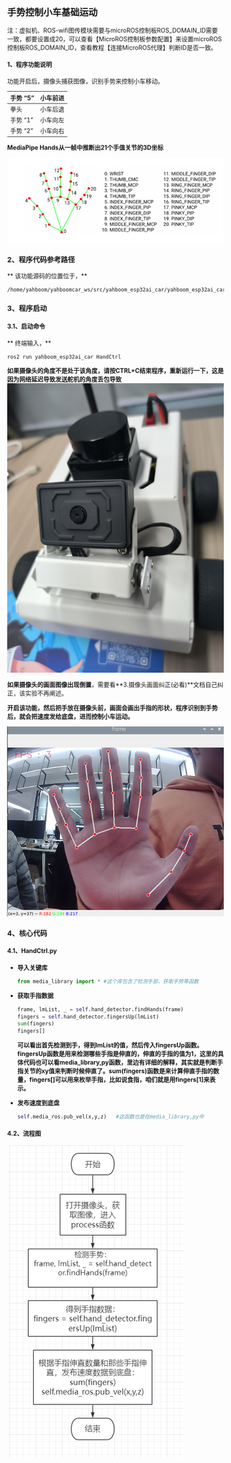 ## 手势控制小车基础运动

注：虚拟机、ROS-wifi图传模块需要与microROS控制板ROS_DOMAIN_ID需要一致，都要设置成20，可以查看【MicroROS控制板参数配置】来设置microROS控制板ROS_DOMAIN_ID，查看教程【连接MicroROS代理】判断ID是否一致。

#### 1、程序功能说明

功能开启后，摄像头捕获图像，识别手势来控制小车移动。

| 手势 “5” | 小车前进 |
| -------- | -------- |
| 拳头     | 小车后退 |
| 手势 “1” | 小车向左 |
| 手势 “2” | 小车向右 |

**MediaPipe Hands从一帧中推断出21个手值关节的3D坐标**

**![image-20240125144111205](image-20240125144111205.png)**

### **2、程序代码参考路径**

** 该功能源码的位置位于，**

```
/home/yahboom/yahboomcar_ws/src/yahboom_esp32ai_car/yahboom_esp32ai_car/HandCtrl.py
```

### **3、程序启动**

#### **3.1、启动命令**

** 终端输入，**

```
ros2 run yahboom_esp32ai_car HandCtrl
```

**如果摄像头的角度不是处于该角度，请按CTRL+C结束程序，重新运行一下，这是因为网络延迟导致发送舵机的角度丢包导致**
![image-202405100001](202405100001.png)

**如果摄像头的画面图像出现倒置**，需要看**3.摄像头画面纠正(必看)**文档自己纠正，该实验不再阐述。


**开启该功能，然后把手放在摄像头前，画面会画出手指的形状，程序识别到手势后，就会把速度发给底盘，进而控制小车运动。**

**![image-20240125144251859](image-20240125144251859.png)**

### **4、核心代码**

#### **4.1、HandCtrl.py**

- **导入关键库**

  ```py
  from media_library import * #这个库包含了检测手部，获取手势等函数
  ```

- **获取手指数据**

  ```py
  frame, lmList, _ = self.hand_detector.findHands(frame)
  fingers = self.hand_detector.fingersUp(lmList)
  sum(fingers)
  fingers[]
  ```

  **可以看出首先检测到手，得到lmList的值，然后传入fingersUp函数。fingersUp函数是用来检测哪些手指是伸直的，伸直的手指的值为1，这里的具体代码也可以看media_library,py函数，里边有详细的解释，其实就是判断手指关节的xy值来判断时候伸直了。sum(fingers)函数是来计算伸直手指的数量，fingers[]可以用来枚举手指，比如说食指，咱们就是用fingers[1]来表示。**

- **发布速度到底盘**

  ```py
  self.media_ros.pub_vel(x,y,z)   #这函数也是在media_library,py中
  ```

#### **4.2、流程图**

![image-20240201143650650](image-20240201143650650.png)















